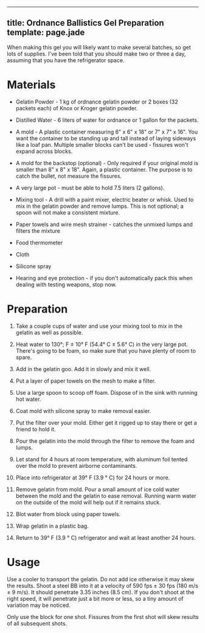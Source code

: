 ----
title: Ordnance Ballistics Gel Preparation
template: page.jade
----

When making this gel you will likely want to make several batches, so get lots of supplies.  I've been told that you should make two or three a day, assuming that you have the refrigerator space.


Materials
=========

* Gelatin Powder - 1 kg of ordnance gelatin powder or 2 boxes (32 packets each) of Knox or Kroger gelatin powder.

* Distilled Water - 6 liters of water for ordnance or 1 gallon for the packets.

* A mold - A plastic container measuring 6" x 6" x 18" or 7" x 7" x 16".  You want the container to be standing up and tall instead of laying sideways like a loaf pan.  Multiple smaller blocks can't be used - fissures won't expand across blocks.

* A mold for the backstop (optional) - Only required if your original mold is smaller than 8" x 8" x 18".  Again, a plastic container.  The purpose is to catch the bullet, not measure the fissures.

* A very large pot - must be able to hold 7.5 liters (2 gallons).

* Mixing tool - A drill with a paint mixer, electric beater or whisk.  Used to mix in the gelatin powder and remove lumps.  This is not optional; a spoon will not make a consistent mixture.

* Paper towels and wire mesh strainer - catches the unmixed lumps and filters the mixture

* Food thermometer

* Cloth

* Silicone spray

* Hearing and eye protection - if you don't automatically pack this when dealing with testing weapons, stop now.


Preparation
===========

1. Take a couple cups of water and use your mixing tool to mix in the gelatin as well as possible.

2. Heat water to 130°; F ± 10° F (54.4° C ± 5.6° C) in the very large pot.  There's going to be foam, so make sure that you have plenty of room to spare.

3. Add in the gelatin goo.  Add it in slowly and mix it well.

4. Put a layer of paper towels on the mesh to make a filter.

5. Use a large spoon to scoop off foam.  Dispose of in the sink with running hot water.

6. Coat mold with silicone spray to make removal easier.

7. Put the filter over your mold.  Either get it rigged up to stay there or get a friend to hold it.

8. Pour the gelatin into the mold through the filter to remove the foam and lumps.

9. Let stand for 4 hours at room temperature, with aluminum foil tented over the mold to prevent airborne contaminants.

10. Place into refrigerator at 39° F (3.9 ° C) for 24 hours or more.

11. Remove gelatin from mold.  Pour a small amount of ice cold water between the mold and the gelatin to ease removal.  Running warm water on the outside of the mold will help out if it remains stuck.

12. Blot water from block using paper towels.

13. Wrap gelatin in a plastic bag.

14. Return to 39° F (3.9 ° C) refrigerator and wait at least another 24 hours.


Usage
=====

Use a cooler to transport the gelatin.  Do not add ice otherwise it may skew the results.  Shoot a steel BB into it at a velocity of 590 fps ± 30 fps (180 m/s ± 9 m/s).  It should penetrate 3.35 inches (8.5 cm).  If you don't shoot at the right speed, it will penetrate just a bit more or less, so a tiny amount of variation may be noticed.

Only use the block for one shot.  Fissures from the first shot will skew results of all subsequent shots.
